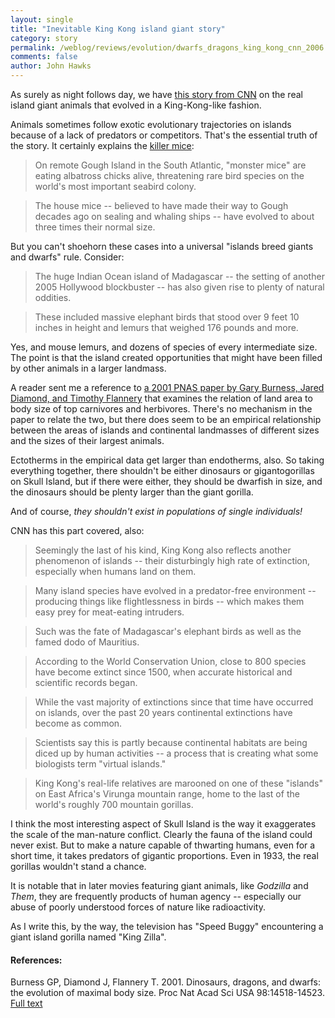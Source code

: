 ```yaml
---
layout: single 
title: "Inevitable King Kong island giant story" 
category: story
permalink: /weblog/reviews/evolution/dwarfs_dragons_king_kong_cnn_2006.html
comments: false 
author: John Hawks 
---
```



<p>
As surely as night follows day, we have <a href="http://www.cnn.com/2005/TECH/science/12/30/king.kong.islands.reut/index.html">this story from CNN</a> on the real island giant animals that evolved in a King-Kong-like fashion. 
</p>

<p>
Animals sometimes follow exotic evolutionary trajectories on islands because of a lack of predators or competitors. That's the essential truth of the story. It certainly explains the <a href="http://johnhawks.net/weblog/topics/evolution/dwarfism/mice_seabird_threat_2005.html">killer mice</a>: 
</p>

<blockquote>On remote Gough Island in the South Atlantic, "monster mice" are eating albatross chicks alive, threatening rare bird species on the world's most important seabird colony.</blockquote>

<blockquote>The house mice -- believed to have made their way to Gough decades ago on sealing and whaling ships -- have evolved to about three times their normal size.</blockquote>

<p>
But you can't shoehorn these cases into a universal "islands breed giants and dwarfs" rule. Consider: 
</p>

<blockquote>The huge Indian Ocean island of Madagascar -- the setting of another 2005 Hollywood blockbuster -- has also given rise to plenty of natural oddities.</blockquote>

<blockquote>These included massive elephant birds that stood over 9 feet 10 inches in height and lemurs that weighed 176 pounds and more.</blockquote>

<p>
Yes, and mouse lemurs, and dozens of species of every intermediate size. The point is that the island created opportunities that might have been filled by other animals in a larger landmass. 
</p>

<p>
A reader sent me a reference to <a href="http://www.pnas.org/cgi/content/full/98/25/14518?maxtoshow=&HITS=10&hits=10&RESULTFORMAT=&fulltext=jared+diamond+2001&searchid=1136223918913_3497&FIRSTINDEX=0&journalcode=pnas">a 2001 PNAS paper by Gary Burness, Jared Diamond, and Timothy Flannery</a> that examines the relation of land area to body size of top carnivores and herbivores. There's no mechanism in the paper to relate the two, but there does seem to be an empirical relationship between the areas of islands and continental landmasses of different sizes and the sizes of their largest animals. 
</p>

<p>
Ectotherms in the empirical data get larger than endotherms, also. So taking everything together, there shouldn't be either dinosaurs or gigantogorillas on Skull Island, but if there were either, they should be dwarfish in size, and the dinosaurs should be plenty larger than the giant gorilla. 
</p>

<p>
And of course, <I>they shouldn't exist in populations of single individuals!</i>

<p>
CNN has this part covered, also: 
</p>

<blockquote>Seemingly the last of his kind, King Kong also reflects another phenomenon of islands -- their disturbingly high rate of extinction, especially when humans land on them.</blockquote>

<blockquote>Many island species have evolved in a predator-free environment -- producing things like flightlessness in birds -- which makes them easy prey for meat-eating intruders.</blockquote>

<blockquote>Such was the fate of Madagascar's elephant birds as well as the famed dodo of Mauritius.</blockquote>

<blockquote>According to the World Conservation Union, close to 800 species have become extinct since 1500, when accurate historical and scientific records began.</blockquote>

<blockquote>While the vast majority of extinctions since that time have occurred on islands, over the past 20 years continental extinctions have become as common.</blockquote>

<blockquote>Scientists say this is partly because continental habitats are being diced up by human activities -- a process that is creating what some biologists term "virtual islands."</blockquote>

<blockquote>King Kong's real-life relatives are marooned on one of these "islands" on East Africa's Virunga mountain range, home to the last of the world's roughly 700 mountain gorillas.</blockquote>

<p>
I think the most interesting aspect of Skull Island is the way it exaggerates the scale of the man-nature conflict. Clearly the fauna of the island could never exist. But to make a nature capable of thwarting humans, even for a short time, it takes predators of gigantic proportions. Even in 1933, the real gorillas wouldn't stand a chance. 
</p>

<p>
It is notable that in later movies featuring giant animals, like <i>Godzilla</i> and <i>Them</i>, they are frequently products of human agency -- especially our abuse of poorly understood forces of nature like radioactivity. 
</p>

<p>
As I write this, by the way, the television has "Speed Buggy" encountering a giant island gorilla named "King Zilla". 
</p>

<h4>References:</h4>

<p class="cite">Burness GP, Diamond J, Flannery T. 2001. Dinosaurs, dragons, and dwarfs: the evolution of maximal body size. Proc Nat Acad Sci USA 98:14518-14523. <a href="http://www.pnas.org/cgi/content/full/98/25/14518?maxtoshow=&HITS=10&hits=10&RESULTFORMAT=&fulltext=jared+diamond+2001&searchid=1136223918913_3497&FIRSTINDEX=0&journalcode=pnas">Full text</a></p>

